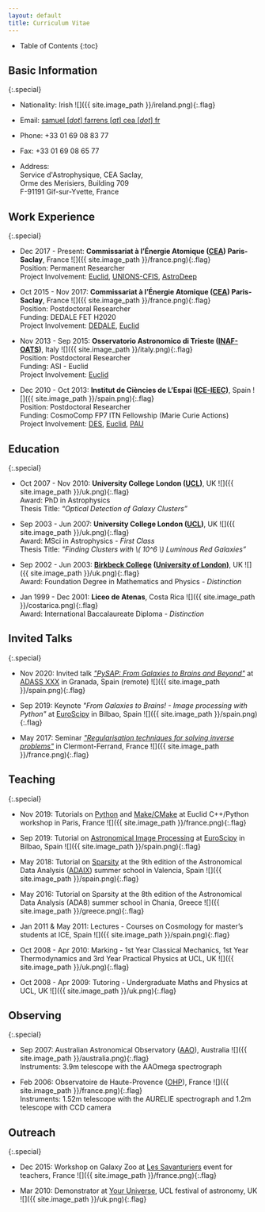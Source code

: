 ```yaml
---
layout: default
title: Curriculum Vitae
---
```


* Table of Contents
{:toc}

## Basic Information

{:.special}
* Nationality: Irish ![]({{ site.image_path }}/ireland.png){:.flag}   

* Email: [samuel [*dot*] farrens [*at*] cea [*dot*] fr](mailto:samuel.farrens@cea.fr)

* Phone: +33 01 69 08 83 77

* Fax: +33 01 69 08 65 77

* Address:  
  Service d'Astrophysique, CEA Saclay,  
  Orme des Merisiers, Building 709  
  F-91191 Gif-sur-Yvette, France

## Work Experience

{:.special}
*  Dec 2017 - Present: **Commissariat à l’Énergie Atomique ([CEA](http://www.cea.fr)) Paris-Saclay**, France ![]({{ site.image_path }}/france.png){:.flag}  
  Position: Permanent Researcher  
  Project Involvement: [Euclid](https://www.euclid-ec.org/), [UNIONS-CFIS](http://www.cfht.hawaii.edu/Science/CFIS/), [AstroDeep](http://www.astrodeep.eu/)

* Oct 2015 - Nov 2017: **Commissariat à l’Énergie Atomique ([CEA](http://www.cea.fr)) Paris-Saclay**, France ![]({{ site.image_path }}/france.png){:.flag}  
  Position: Postdoctoral Researcher  
  Funding: DEDALE FET H2020    
  Project Involvement: [DEDALE](http://dedale.cosmostat.org/), [Euclid](https://www.euclid-ec.org/)

* Nov 2013 - Sep 2015: **Osservatorio Astronomico di Trieste ([INAF-OATS](http://www.oats.inaf.it))**, Italy ![]({{ site.image_path }}/italy.png){:.flag}  
  Position: Postdoctoral Researcher  
  Funding: ASI - Euclid  
  Project Involvement: [Euclid](https://www.euclid-ec.org/)

* Dec 2010 - Oct 2013: **Institut de Ciències de L’Espai ([ICE-IEEC](http://www.ice.cat/))**, Spain ![]({{ site.image_path }}/spain.png){:.flag}  
  Position: Postdoctoral Researcher  
  Funding: CosmoComp FP7 ITN Fellowship (Marie Curie Actions)  
  Project Involvement: [DES](https://www.darkenergysurvey.org/), [Euclid](https://www.euclid-ec.org/), [PAU](https://www.pausurvey.org/)

## Education

{:.special}
* Oct 2007 - Nov 2010: **University College London ([UCL](https://www.ucl.ac.uk/))**, UK ![]({{ site.image_path }}/uk.png){:.flag}  
  Award: PhD in Astrophysics    
  Thesis Title: *“Optical Detection of Galaxy Clusters”*   

* Sep 2003 - Jun 2007: **University College London ([UCL](https://www.ucl.ac.uk/))**, UK ![]({{ site.image_path }}/uk.png){:.flag}  
  Award: MSci in Astrophysics - *First Class*    
  Thesis Title: *"Finding Clusters with \\( 10^6 \\) Luminous Red Galaxies”*   

* Sep 2002 - Jun 2003: **[Birkbeck College](http://www.bbk.ac.uk) ([University of London](http://www.london.ac.uk))**, UK ![]({{ site.image_path }}/uk.png){:.flag}   
  Award: Foundation Degree in Mathematics and Physics - *Distinction*

* Jan 1999 - Dec 2001: **Liceo de Atenas**, Costa Rica ![]({{ site.image_path }}/costarica.png){:.flag}  
  Award: International Baccalaureate Diploma - *Distinction*

## Invited Talks

{:.special}
* Nov 2020: Invited talk *["PySAP: From Galaxies to Brains and Beyond"](https://schedule.adass2020.es/adass2020/talk/9CBVK8)* at [ADASS XXX](https://adass2020.es/) in Granada, Spain (remote) ![]({{ site.image_path }}/spain.png){:.flag}   

* Sep 2019: Keynote *"From Galaxies to Brains! - Image processing with Python"* at [EuroScipy](https://www.euroscipy.org/) in Bilbao, Spain ![]({{ site.image_path }}/spain.png){:.flag}   

* May 2017: Seminar *["Regularisation techniques for solving inverse problems"](https://indico.in2p3.fr/event/14176/)* in Clermont-Ferrand, France ![]({{ site.image_path }}/france.png){:.flag}  

## Teaching

{:.special}
* Nov 2019: Tutorials on [Python](/tutor/2020/02/29/intro-to-python.html) and [Make/CMake](/tutor/2020/02/29/make.html) at Euclid C++/Python workshop in Paris, France ![]({{ site.image_path }}/france.png){:.flag}  

* Sep 2019: Tutorial on [Astronomical Image Processing](/tutor/2020/02/29/euroscipy.html) at [EuroScipy](https://www.euroscipy.org/) in Bilbao, Spain ![]({{ site.image_path }}/spain.png){:.flag}   

* May 2018: Tutorial on [Sparsity](/tutor/2020/02/29/ada-sparsity.html) at the 9th edition of the Astronomical Data Analysis ([ADAIX](http://ada.cosmostat.org/)) summer school in Valencia, Spain ![]({{ site.image_path }}/spain.png){:.flag}  

* May 2016: Tutorial on Sparsity at the 8th edition of the Astronomical Data Analysis (ADA8) summer school in Chania, Greece ![]({{ site.image_path }}/greece.png){:.flag}  

* Jan 2011 & May 2011: Lectures - Courses on Cosmology for master’s students at ICE, Spain ![]({{ site.image_path }}/spain.png){:.flag}  

* Oct 2008 - Apr 2010: Marking - 1st Year Classical Mechanics, 1st Year Thermodynamics and 3rd Year Practical Physics at UCL, UK ![]({{ site.image_path }}/uk.png){:.flag}  

* Oct 2008 - Apr 2009: Tutoring - Undergraduate Maths and Physics at UCL, UK ![]({{ site.image_path }}/uk.png){:.flag}  

## Observing

{:.special}
* Sep 2007: Australian Astronomical Observatory ([AAO](https://www.aao.gov.au/)), Australia ![]({{ site.image_path }}/australia.png){:.flag}  
  Instruments: 3.9m telescope with the AAOmega spectrograph

* Feb 2006: Observatoire de Haute-Provence ([OHP](http://www.obs-hp.fr/welcome.shtml)), France ![]({{ site.image_path }}/france.png){:.flag}  
  Instruments: 1.52m telescope with the AURELIE spectrograph and 1.2m telescope with CCD camera

## Outreach

{:.special}
* Dec 2015: Workshop on Galaxy Zoo at [Les Savanturiers](http://les-savanturiers.cri-paris.org) event for teachers, France ![]({{ site.image_path }}/france.png){:.flag}  

* Mar 2010: Demonstrator at [Your Universe](https://www.ucl.ac.uk/youruniverse), UCL festival of astronomy, UK ![]({{ site.image_path }}/uk.png){:.flag}  
